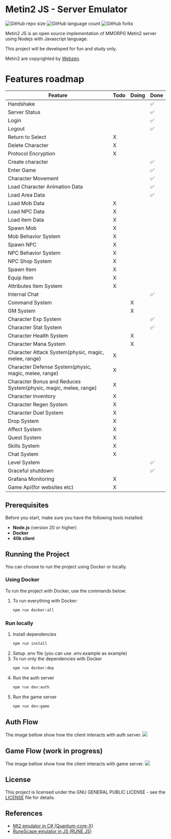 # Metin2 JS - Server Emulator

![GitHub repo size](https://img.shields.io/github/repo-size/willianmarquess/mt2-server-javascript?style=for-the-badge)
![GitHub language count](https://img.shields.io/github/languages/count/willianmarquess/mt2-server-javascript?style=for-the-badge)
![GitHub forks](https://img.shields.io/github/forks/willianmarquess/mt2-server-javascript?style=for-the-badge)

Metin2 JS is an open source implementation of MMORPG Metin2 server using Nodejs with Javascript language.

This project will be developed for fun and study only.

Metin2 are copyrighted by [Webzen](http://webzen.com/ "Webzen").

# Features roadmap

| Feature          | Todo | Doing | Done |
|------------------|------|-------|------|
| Handshake |      |       | ✅    |
| Server Status |      |       | ✅    |
| Login |      |       | ✅    |
| Logout    |      |       | ✅    |
| Return to Select    | X    |       |      |
| Delete Character    | X    |       |      |
| Protocol Encryption   | X    |       |      |
| Create character  |      |       | ✅    |
| Enter Game    |      |       | ✅   |
| Character Movement    |      |       | ✅    |
| Load Character Animation Data    |      |       | ✅    |
| Load Area Data    |      |       | ✅    |
| Load Mob Data    | X    |       |      |
| Load NPC Data    | X    |       |      |
| Load item Data    | X    |       |      |
| Spawn Mob    | X    |       |      |
| Mob Behavior System    | X    |       |      |
| Spawn NPC    | X    |       |      |
| NPC Behavior System    | X    |       |      |
| NPC Shop System    | X    |       |      |
| Spawn Item    | X    |       |      |
| Equip Item    | X    |       |      |
| Attributes Item System    | X    |       |      |
| Internal Chat    |      |       | ✅    |
| Command System    |      | X     |      |
| GM System    |      | X     |      |
| Character Exp System    |      |       | ✅    |
| Character Stat System    |      |       | ✅    |
| Character Health System    |      | X     |      |
| Character Mana System    |      | X     |      |
| Character Attack System(physic, magic, melee, range)    | X    |       |      |
| Character Defense System(physic, magic, melee, range)    | X    |       |      |
| Character Bonus and Reduces System(physic, magic, melee, range)    | X    |       |      |
| Character Inventory    | X    |       |      |
| Character Regen System    | X    |       |      |
| Character Duel System   | X    |       |      |
| Drop System   | X    |       |      |
| Affect System   | X    |       |      |
| Quest System   | X    |       |      |
| Skills System   | X    |       |      |
| Chat System   | X    |       |      |
| Level System   |      |       | ✅    |
| Graceful shutdown   |      |       | ✅    |
| Grafana Monitoring   | X   |       |      |
| Game Api(for websites etc)   | X   |       |      |

## Prerequisites

Before you start, make sure you have the following tools installed:

- **Node.js** (version 20 or higher)
- **Docker**
- **40k client**

## Running the Project

You can choose to run the project using Docker or locally.

### Using Docker

To run the project with Docker, use the commands below:

1. To run everything with Docker:
   ```bash
   npm run docker:all

### Run locally

1. Install dependencies
    ```bash
    npm run install
2. Setup .env file (you can use .env.example as example)
3. To run only the dependencies with Docker
    ```bash
    npm run docker:dep
4. Run the auth server
    ```bash
    npm run dev:auth
5. Run the game server
    ```bash
    npm run dev:game

## Auth Flow
The image bellow show how the client interacts with auth server.
![](https://github.com/willianmarquess/mt2-server-javascript/blob/master/docs/images/mt2-auth-server.drawio.png)

## Game Flow (work in progress)
The image bellow show how the client interacts with game server.
![](https://github.com/willianmarquess/mt2-server-javascript/blob/master/docs/images/mt2-game-server.drawio.png)

## License

This project is licensed under the GNU GENERAL PUBLIC LICENSE - see the [LICENSE](LICENSE) file for details.

## References

- [Mt2 emulator in C# (Quantum-core-X)](https://github.com/MeikelLP/quantum-core-x)
- [RuneScape emulator in JS (RUNE JS)](https://github.com/runejs/server)

